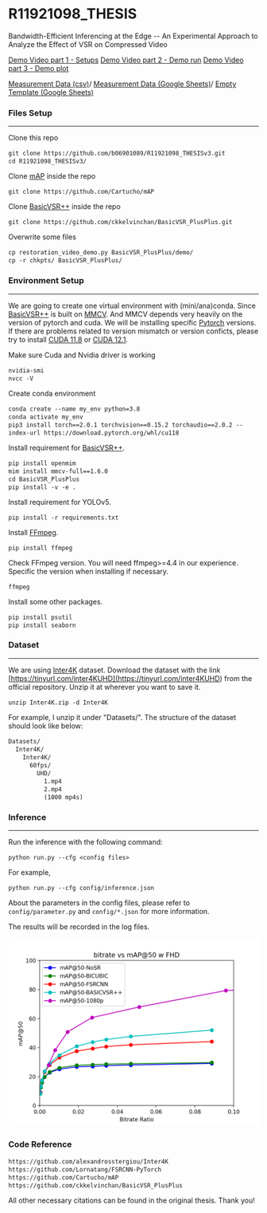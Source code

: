 # R11921098_THESIS
Bandwidth-Efficient Inferencing at the Edge -- An Experimental Approach to Analyze the Effect of VSR on Compressed Video

[Demo Video part 1 - Setups]()
[Demo Video part 2 - Demo run]()
[Demo Video part 3 - Demo plot]()

[Measurement Data (csv)](https://github.com/b06901089/R11921098_THESISv3/blob/main/nslab_data.csv)/
[Measurement Data (Google Sheets)](https://docs.google.com/spreadsheets/d/1Sc_uSJrqslbilyXWuuKgUcYN8FauxC2wiJDxMEutVpg/edit?usp=sharing)/
[Empty Template (Google Sheets)](https://docs.google.com/spreadsheets/d/1OiAFg_P2GxH8_gPKQVUOfqzXQ58DcqLDcpOePpG8GrE/edit?usp=sharing)

### Files Setup
---

Clone this repo
```
git clone https://github.com/b06901089/R11921098_THESISv3.git
cd R11921098_THESISv3/
```

Clone [mAP](<https://github.com/Cartucho/mAP>) inside the repo
```
git clone https://github.com/Cartucho/mAP
```

Clone [BasicVSR++](<https://github.com/ckkelvinchan/BasicVSR_PlusPlus>) inside the repo
```
git clone https://github.com/ckkelvinchan/BasicVSR_PlusPlus.git
```

Overwrite some files
```
cp restoration_video_demo.py BasicVSR_PlusPlus/demo/
cp -r chkpts/ BasicVSR_PlusPlus/
```

### Environment Setup
---

We are going to create one virtual environment with (mini/ana)conda. 
Since [BasicVSR++](<https://github.com/ckkelvinchan/BasicVSR_PlusPlus>) is built on [MMCV](https://github.com/open-mmlab/mmcv).
And MMCV depends very heavily on the version of pytorch and cuda.
We will be installing specific [Pytorch](https://pytorch.org/) versions.
If there are problems related to version mismatch or version conficts, please try to install [CUDA 11.8](https://developer.nvidia.com/cuda-11-8-0-download-archive) or [CUDA 12.1](https://developer.nvidia.com/cuda-12-1-0-download-archive).

Make sure Cuda and Nvidia driver is working
```
nvidia-smi
nvcc -V
```

Create conda environment
```
conda create --name my_env python=3.8
conda activate my_env
pip3 install torch==2.0.1 torchvision==0.15.2 torchaudio==2.0.2 --index-url https://download.pytorch.org/whl/cu118
```

Install requirement for [BasicVSR++](<https://github.com/ckkelvinchan/BasicVSR_PlusPlus>).
```
pip install openmim
mim install mmcv-full==1.6.0
cd BasicVSR_PlusPlus
pip install -v -e .
```

Install requirement for YOLOv5.
```
pip install -r requirements.txt
```

Install [FFmpeg](https://ffmpeg.org/).
```
pip install ffmpeg
```

Check FFmpeg version. You will need ffmpeg>=4.4 in our experience. Specific the version when installing if necessary.
```
ffmpeg
```

Install some other packages.
```
pip install psutil
pip install seaborn
```

### Dataset
---

We are using [Inter4K](<https://github.com/alexandrosstergiou/Inter4K>) dataset. 
Download the dataset with the link [https://tinyurl.com/inter4KUHD](<https://tinyurl.com/inter4KUHD>) from the official repository.
Unzip it at wherever you want to save it.
```
unzip Inter4K.zip -d Inter4K
```

For example, I unzip it under "Datasets/". The structure of the dataset should look like below:
```
Datasets/
  Inter4K/
    Inter4K/
      60fps/
        UHD/
          1.mp4
          2.mp4
          (1000 mp4s)
```

### Inference
---

Run the inference with the following command:

```
python run.py --cfg <config files>
```

For example,
```
python run.py --cfg config/inference.json
```

About the parameters in the config files, please refer to `config/parameter.py` and `config/*.json` for more information.

The results will be recorded in the log files.

![plot](https://github.com/b06901089/R11921098_THESISv3/blob/main/image/example.png?raw=true)

### Code Reference

```
https://github.com/alexandrosstergiou/Inter4K
https://github.com/Lornatang/FSRCNN-PyTorch
https://github.com/Cartucho/mAP
https://github.com/ckkelvinchan/BasicVSR_PlusPlus
```

All other necessary citations can be found in the original thesis. Thank you!
